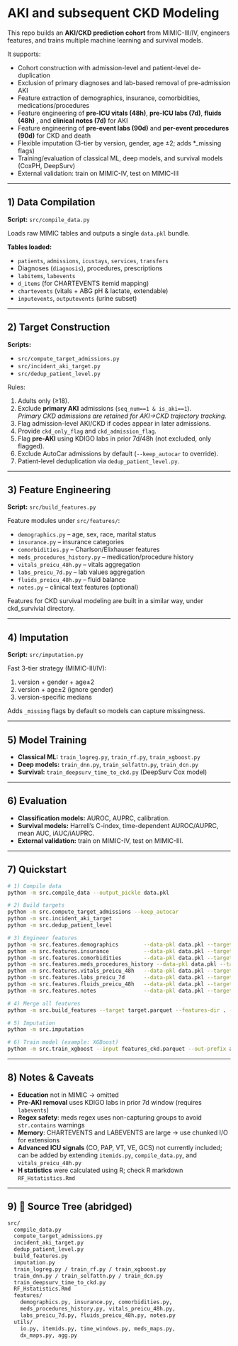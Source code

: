 # AKI and subsequent CKD Modeling

This repo builds an **AKI/CKD prediction cohort** from MIMIC-III/IV, engineers features, and trains multiple machine learning and survival models.  

It supports:  

* Cohort construction with admission-level and patient-level de-duplication  
* Exclusion of primary diagnoses and lab-based removal of pre-admission AKI  
* Feature extraction of demographics, insurance, comorbidities, medications/procedures
* Feature engineering of **pre-ICU vitals (48h)**, **pre-ICU labs (7d)**, **fluids (48h)** , and **clinical notes (7d)** for AKI
* Feature engineering of **pre-event labs (90d)** and **per-event procedures (90d)** for CKD and death 
* Flexible imputation (3-tier by version, gender, age ±2; adds *_missing flags)  
* Training/evaluation of classical ML, deep models, and survival models (CoxPH, DeepSurv)  
* External validation: train on MIMIC-IV, test on MIMIC-III  

---

## 1) Data Compilation

**Script:** `src/compile_data.py`  

Loads raw MIMIC tables and outputs a single `data.pkl` bundle.  

**Tables loaded:**
- `patients`, `admissions`, `icustays`, `services`, `transfers`  
- Diagnoses (`diagnosis`), procedures, prescriptions  
- `labitems`, `labevents`  
- `d_items` (for CHARTEVENTS itemid mapping)  
- `chartevents` (vitals + ABG pH & lactate, extendable)  
- `inputevents`, `outputevents` (urine subset)  

---

## 2) Target Construction

**Scripts:**  
- `src/compute_target_admissions.py`  
- `src/incident_aki_target.py`  
- `src/dedup_patient_level.py`  

Rules:  
1. Adults only (≥18).  
2. Exclude **primary AKI** admissions (`seq_num==1 & is_aki==1`).  
   *Primary CKD admissions are retained for AKI→CKD trajectory tracking.*  
3. Flag admission-level AKI/CKD if codes appear in later admissions.  
4. Provide `ckd_only_flag` and `ckd_admission_flag`.  
5. Flag **pre-AKI** using KDIGO labs in prior 7d/48h (not excluded, only flagged).  
6. Exclude AutoCar admissions by default (`--keep_autocar` to override).  
7. Patient-level deduplication via `dedup_patient_level.py`.  

---

## 3) Feature Engineering

**Script:** `src/build_features.py`  

Feature modules under `src/features/`:  

- `demographics.py` – age, sex, race, marital status  
- `insurance.py` – insurance categories  
- `comorbidities.py` – Charlson/Elixhauser features  
- `meds_procedures_history.py` – medication/procedure history  
- `vitals_preicu_48h.py` – vitals aggregation  
- `labs_preicu_7d.py` – lab values aggregation  
- `fluids_preicu_48h.py` – fluid balance  
- `notes.py` – clinical text features (optional)  

Features for CKD survival modeling are built in a similar way, under
ckd_survivial directory.

---

## 4) Imputation

**Script:** `src/imputation.py`  

Fast 3-tier strategy (MIMIC-III/IV):  
1. version + gender + age±2  
2. version + age±2 (ignore gender)  
3. version-specific medians  

Adds `_missing` flags by default so models can capture missingness.  

---

## 5) Model Training

- **Classical ML:** `train_logreg.py`, `train_rf.py`, `train_xgboost.py`  
- **Deep models:** `train_dnn.py`, `train_selfattn.py`, `train_dcn.py`  
- **Survival:** `train_deepsurv_time_to_ckd.py` (DeepSurv Cox model)  

---

## 6) Evaluation

- **Classification models:** AUROC, AUPRC, calibration.  
- **Survival models:** Harrell’s C-index, time-dependent AUROC/AUPRC, mean AUC, iAUC/iAUPRC.  
- **External validation:** train on MIMIC-IV, test on MIMIC-III.  

---

## 7) Quickstart

```bash
# 1) Compile data
python -m src.compile_data --output_pickle data.pkl

# 2) Build targets
python -m src.compute_target_admissions --keep_autocar
python -m src.incident_aki_target
python -m src.dedup_patient_level

# 3) Engineer features
python -m src.features.demographics        --data-pkl data.pkl --target target.parquet --outdir .
python -m src.features.insurance           --data-pkl data.pkl --target target.parquet --outdir .
python -m src.features.comorbidities       --data-pkl data.pkl --target target.parquet --outdir .
python -m src.features.meds_procedures_history --data-pkl data.pkl --target target.parquet --outdir .
python -m src.features.vitals_preicu_48h   --data-pkl data.pkl --target target.parquet --outdir .
python -m src.features.labs_preicu_7d      --data-pkl data.pkl --target target.parquet --outdir .
python -m src.features.fluids_preicu_48h   --data-pkl data.pkl --target target.parquet --outdir .
python -m src.features.notes               --data-pkl data.pkl --target target.parquet --outdir .

# 4) Merge all features
python -m src.build_features --target target.parquet --features-dir . --outdir ./features

# 5) Imputation
python -m src.imputation

# 6) Train model (example: XGBoost)
python -m src.train_xgboost --input features_ckd.parquet --out-prefix artifacts/xgb_ckd/xgb_ckd
```
---

## 8) Notes & Caveats

* **Education** not in MIMIC → omitted  
* **Pre-AKI removal** uses KDIGO labs in prior 7d window (requires `labevents`)  
* **Regex safety**: meds regex uses non-capturing groups to avoid `str.contains` warnings  
* **Memory**: CHARTEVENTS and LABEVENTS are large → use chunked I/O for extensions  
* **Advanced ICU signals** (CO, PAP, VT, VE, GCS) not currently included; can be added by extending `itemids.py`, `compile_data.py`, and `vitals_preicu_48h.py`  
* **H statistics** were calculated using R; check R markdown `RF_Hstatistics.Rmd`
---

## 9) 📂 Source Tree (abridged)
```bash
src/
  compile_data.py
  compute_target_admissions.py
  incident_aki_target.py
  dedup_patient_level.py
  build_features.py
  imputation.py
  train_logreg.py / train_rf.py / train_xgboost.py
  train_dnn.py / train_selfattn.py / train_dcn.py
  train_deepsurv_time_to_ckd.py
  RF_Hstatistics.Rmd
  features/
    demographics.py, insurance.py, comorbidities.py,
    meds_procedures_history.py, vitals_preicu_48h.py,
    labs_preicu_7d.py, fluids_preicu_48h.py, notes.py
  utils/
    io.py, itemids.py, time_windows.py, meds_maps.py,
    dx_maps.py, agg.py
```
